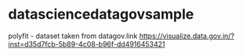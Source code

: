 # datasciencedatagovsample
polyfit - dataset taken from datagov.link https://visualize.data.gov.in/?inst=d35d7fcb-5b89-4c08-b96f-dd4916453421  
